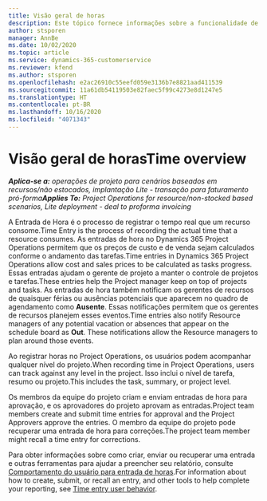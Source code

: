 ```yaml
---
title: Visão geral de horas
description: Este tópico fornece informações sobre a funcionalidade de horas no Dynamics 365 Project Operations.
author: stsporen
manager: AnnBe
ms.date: 10/02/2020
ms.topic: article
ms.service: dynamics-365-customerservice
ms.reviewer: kfend
ms.author: stsporen
ms.openlocfilehash: e2ac26910c55eefd059e3136b7e8821aad411539
ms.sourcegitcommit: 11a61db54119503e82faec5f99c4273e8d1247e5
ms.translationtype: HT
ms.contentlocale: pt-BR
ms.lasthandoff: 10/16/2020
ms.locfileid: "4071343"
---
```

# <a name="time-overview"></a><span data-ttu-id="ef81f-103">Visão geral de horas</span><span class="sxs-lookup"><span data-stu-id="ef81f-103">Time overview</span></span>

<span data-ttu-id="ef81f-104">_**Aplica-se a:** operações de projeto para cenários baseados em recursos/não estocados, implantação Lite - transação para faturamento pró-forma_</span><span class="sxs-lookup"><span data-stu-id="ef81f-104">_**Applies To:** Project Operations for resource/non-stocked based scenarios, Lite deployment - deal to proforma invoicing_</span></span>

<span data-ttu-id="ef81f-105">A Entrada de Hora é o processo de registrar o tempo real que um recurso consome.</span><span class="sxs-lookup"><span data-stu-id="ef81f-105">Time Entry is the process of recording the actual time that a resource consumes.</span></span> <span data-ttu-id="ef81f-106">As entradas de hora no Dynamics 365 Project Operations permitem que os preços de custo e de venda sejam calculados conforme o andamento das tarefas.</span><span class="sxs-lookup"><span data-stu-id="ef81f-106">Time entries in Dynamics 365 Project Operations allow cost and sales prices to be calculated as tasks progress.</span></span> <span data-ttu-id="ef81f-107">Essas entradas ajudam o gerente de projeto a manter o controle de projetos e tarefas.</span><span class="sxs-lookup"><span data-stu-id="ef81f-107">These entries help the Project manager keep on top of projects and tasks.</span></span> <span data-ttu-id="ef81f-108">As entradas de hora também notificam os gerentes de recursos de quaisquer férias ou ausências potenciais que aparecem no quadro de agendamento como **Ausente**. Essas notificações permitem que os gerentes de recursos planejem esses eventos.</span><span class="sxs-lookup"><span data-stu-id="ef81f-108">Time entries also notify Resource managers of any potential vacation or absences that appear on the schedule board as **Out**. These notifications allow the Resource managers to plan around those events.</span></span>

<span data-ttu-id="ef81f-109">Ao registrar horas no Project Operations, os usuários podem acompanhar qualquer nível do projeto.</span><span class="sxs-lookup"><span data-stu-id="ef81f-109">When recording time in Project Operations, users can track against any level in the project.</span></span> <span data-ttu-id="ef81f-110">Isso inclui o nível de tarefa, resumo ou projeto.</span><span class="sxs-lookup"><span data-stu-id="ef81f-110">This includes the task, summary, or project level.</span></span>

<span data-ttu-id="ef81f-111">Os membros da equipe do projeto criam e enviam entradas de hora para aprovação, e os aprovadores do projeto aprovam as entradas.</span><span class="sxs-lookup"><span data-stu-id="ef81f-111">Project team members create and submit time entries for approval and the Project Approvers approve the entries.</span></span> <span data-ttu-id="ef81f-112">O membro da equipe do projeto pode recuperar uma entrada de hora para correções.</span><span class="sxs-lookup"><span data-stu-id="ef81f-112">The project team member might recall a time entry for corrections.</span></span>

<span data-ttu-id="ef81f-113">Para obter informações sobre como criar, enviar ou recuperar uma entrada e outras ferramentas para ajudar a preencher seu relatório, consulte [Comportamento do usuário para entrada de horas](ui-behavior-time.md).</span><span class="sxs-lookup"><span data-stu-id="ef81f-113">For information about how to create, submit, or recall an entry, and other tools to help complete your reporting, see [Time entry user behavior](ui-behavior-time.md).</span></span>

